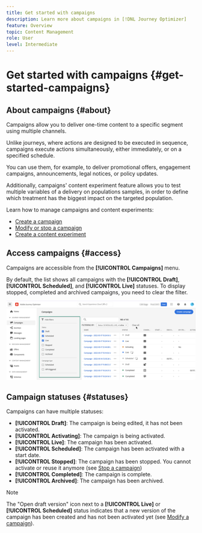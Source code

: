 ```yaml
---
title: Get started with campaigns
description: Learn more about campaigns in [!DNL Journey Optimizer]
feature: Overview
topic: Content Management
role: User
level: Intermediate
---
```


# Get started with campaigns {#get-started-campaigns}

## About campaigns {#about}

Campaigns allow you to deliver one-time content to a specific segment using multiple channels.

Unlike journeys, where actions are designed to be executed in sequence, campaigns execute actions simultaneously, either immediately, or on a specified schedule.

You can use them, for example, to deliver promotional offers, engagement campaigns, announcements, legal notices, or policy updates.

Additionally, campaigns' content experiment feature allows you to test multiple variables of a delivery on populations samples, in order to define which treatment has the biggest impact on the targeted population.

Learn how to manage campaigns and content experiments:
* [Create a campaign](create-campaign.md)
* [Modify or stop a campaign](modify-stop-campaign.md)
* [Create a content experiment](content-experiment.md)

## Access campaigns {#access}

Campaigns are accessible from the **[!UICONTROL Campaigns]** menu.

By default, the list shows all campaigns with the **[!UICONTROL Draft]**, **[!UICONTROL Scheduled]**, and **[!UICONTROL Live]** statuses. To display stopped, completed and archived campaigns, you need to clear the filter.

![](assets/create-campaign-list.png)

## Campaign statuses {#statuses}

Campaigns can have multiple statuses:

* **[!UICONTROL Draft]**: The campaign is being edited, it has not been activated.
* **[!UICONTROL Activating]**: The campaign is being activated.
* **[!UICONTROL Live]**: The campaign has been activated.
* **[!UICONTROL Scheduled]**: The campaign has been activated with a start date.
* **[!UICONTROL Stopped]**: The campaign has been stopped. You cannot activate or reuse it anymore (see [Stop a campaign](modify-stop-campaign.md#stop))
* **[!UICONTROL Completed]**: The campaign is complete.
* **[!UICONTROL Archived]**: The campaign has been archived.

>[!NOTE]
>
>The "Open draft version" icon next to a **[!UICONTROL Live]** or **[!UICONTROL Scheduled]** status indicates that a new version of the campaign has been created and has not been activated yet (see [Modify a campaign](modify-stop-campaign.md#modify)).
